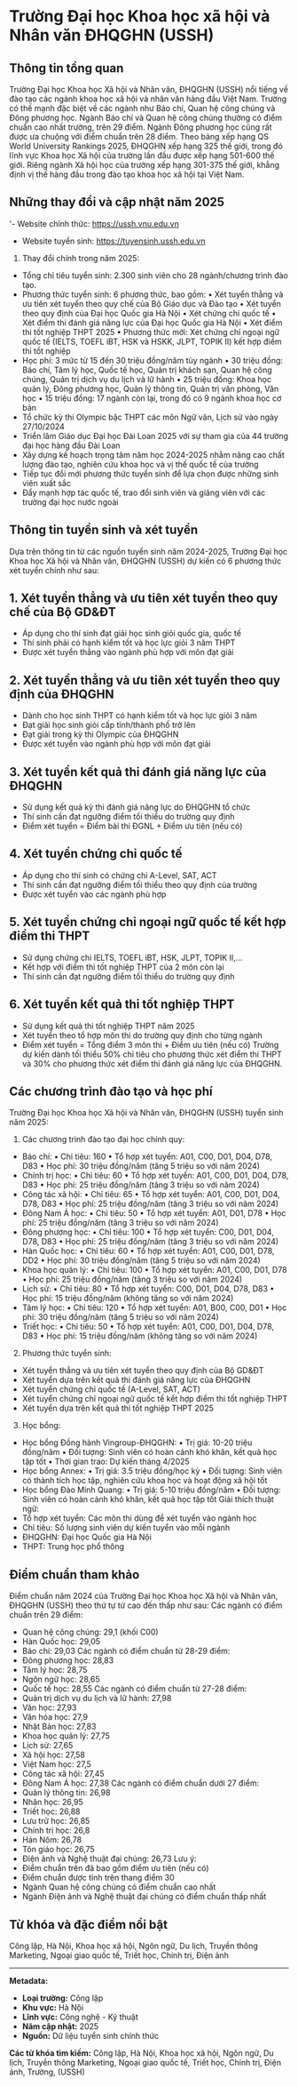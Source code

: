 # Trường Đại học Khoa học xã hội và Nhân văn ĐHQGHN (USSH)

## Thông tin tổng quan
Trường Đại học Khoa học Xã hội và Nhân văn, ĐHQGHN (USSH) nổi tiếng về đào tạo các ngành khoa học xã hội và nhân văn hàng đầu Việt Nam. Trường có thế mạnh đặc biệt về các ngành như Báo chí, Quan hệ công chúng và Đông phương học. Ngành Báo chí và Quan hệ công chúng thường có điểm chuẩn cao nhất trường, trên 29 điểm. Ngành Đông phương học cũng rất được ưa chuộng với điểm chuẩn trên 28 điểm. Theo bảng xếp hạng QS World University Rankings 2025, ĐHQGHN xếp hạng 325 thế giới, trong đó lĩnh vực Khoa học Xã hội của trường lần đầu được xếp hạng 501-600 thế giới. Riêng ngành Xã hội học của trường xếp hạng 301-375 thế giới, khẳng định vị thế hàng đầu trong đào tạo khoa học xã hội tại Việt Nam.

## Những thay đổi và cập nhật năm 2025
'- Website chính thức: https://ussh.vnu.edu.vn
- Website tuyển sinh: https://tuyensinh.ussh.edu.vn
1. Thay đổi chính trong năm 2025:
- Tổng chỉ tiêu tuyển sinh: 2.300 sinh viên cho 28 ngành/chương trình đào tạo.
- Phương thức tuyển sinh: 6 phương thức, bao gồm:
 • Xét tuyển thẳng và ưu tiên xét tuyển theo quy chế của Bộ Giáo dục và Đào tạo
 • Xét tuyển theo quy định của Đại học Quốc gia Hà Nội
 • Xét chứng chỉ quốc tế
 • Xét điểm thi đánh giá năng lực của Đại học Quốc gia Hà Nội
 • Xét điểm thi tốt nghiệp THPT 2025
 • Phương thức mới: Xét chứng chỉ ngoại ngữ quốc tế (IELTS, TOEFL iBT, HSK và HSKK, JLPT, TOPIK II) kết hợp điểm thi tốt nghiệp
- Học phí: 3 mức từ 15 đến 30 triệu đồng/năm tùy ngành
 • 30 triệu đồng: Báo chí, Tâm lý học, Quốc tế học, Quản trị khách sạn, Quan hệ công chúng, Quản trị dịch vụ du lịch và lữ hành
 • 25 triệu đồng: Khoa học quản lý, Đông phương học, Quản lý thông tin, Quản trị văn phòng, Văn học
 • 15 triệu đồng: 17 ngành còn lại, trong đó có 9 ngành khoa học cơ bản
- Tổ chức kỳ thi Olympic bậc THPT các môn Ngữ văn, Lịch sử vào ngày 27/10/2024
- Triển lãm Giáo dục Đại học Đài Loan 2025 với sự tham gia của 44 trường đại học hàng đầu Đài Loan
- Xây dựng kế hoạch trọng tâm năm học 2024-2025 nhằm nâng cao chất lượng đào tạo, nghiên cứu khoa học và vị thế quốc tế của trường
- Tiếp tục đổi mới phương thức tuyển sinh để lựa chọn được những sinh viên xuất sắc
- Đẩy mạnh hợp tác quốc tế, trao đổi sinh viên và giảng viên với các trường đại học nước ngoài

## Thông tin tuyển sinh và xét tuyển
Dựa trên thông tin từ các nguồn tuyển sinh năm 2024-2025, Trường Đại học Khoa học Xã hội và Nhân văn, ĐHQGHN (USSH) dự kiến có 6 phương thức xét tuyển chính như sau:
## 1. Xét tuyển thẳng và ưu tiên xét tuyển theo quy chế của Bộ GD&ĐT
- Áp dụng cho thí sinh đạt giải học sinh giỏi quốc gia, quốc tế
- Thí sinh phải có hạnh kiểm tốt và học lực giỏi 3 năm THPT
- Được xét tuyển thẳng vào ngành phù hợp với môn đạt giải
## 2. Xét tuyển thẳng và ưu tiên xét tuyển theo quy định của ĐHQGHN
- Dành cho học sinh THPT có hạnh kiểm tốt và học lực giỏi 3 năm 
- Đạt giải học sinh giỏi cấp tỉnh/thành phố trở lên
- Đạt giải trong kỳ thi Olympic của ĐHQGHN
- Được xét tuyển vào ngành phù hợp với môn đạt giải
## 3. Xét tuyển kết quả thi đánh giá năng lực của ĐHQGHN
- Sử dụng kết quả kỳ thi đánh giá năng lực do ĐHQGHN tổ chức
- Thí sinh cần đạt ngưỡng điểm tối thiểu do trường quy định
- Điểm xét tuyển = Điểm bài thi ĐGNL + Điểm ưu tiên (nếu có)
## 4. Xét tuyển chứng chỉ quốc tế 
- Áp dụng cho thí sinh có chứng chỉ A-Level, SAT, ACT
- Thí sinh cần đạt ngưỡng điểm tối thiểu theo quy định của trường
- Được xét tuyển vào các ngành phù hợp
## 5. Xét tuyển chứng chỉ ngoại ngữ quốc tế kết hợp điểm thi THPT
- Sử dụng chứng chỉ IELTS, TOEFL iBT, HSK, JLPT, TOPIK II,...
- Kết hợp với điểm thi tốt nghiệp THPT của 2 môn còn lại
- Thí sinh cần đạt ngưỡng điểm tối thiểu do trường quy định
## 6. Xét tuyển kết quả thi tốt nghiệp THPT
- Sử dụng kết quả thi tốt nghiệp THPT năm 2025
- Xét tuyển theo tổ hợp môn thi do trường quy định cho từng ngành
- Điểm xét tuyển = Tổng điểm 3 môn thi + Điểm ưu tiên (nếu có)
Trường dự kiến dành tối thiểu 50% chỉ tiêu cho phương thức xét điểm thi THPT và 30% cho phương thức xét điểm thi đánh giá năng lực của ĐHQGHN.

## Các chương trình đào tạo và học phí
Trường Đại học Khoa học Xã hội và Nhân văn, ĐHQGHN (USSH) tuyển sinh năm 2025:
1. Các chương trình đào tạo đại học chính quy:
- Báo chí:
• Chỉ tiêu: 160 
• Tổ hợp xét tuyển: A01, C00, D01, D04, D78, D83
• Học phí: 30 triệu đồng/năm (tăng 5 triệu so với năm 2024)
- Chính trị học:
• Chỉ tiêu: 60
• Tổ hợp xét tuyển: A01, C00, D01, D04, D78, D83 
• Học phí: 25 triệu đồng/năm (tăng 3 triệu so với năm 2024)
- Công tác xã hội:
• Chỉ tiêu: 65
• Tổ hợp xét tuyển: A01, C00, D01, D04, D78, D83
• Học phí: 25 triệu đồng/năm (tăng 3 triệu so với năm 2024)
- Đông Nam Á học:
• Chỉ tiêu: 50 
• Tổ hợp xét tuyển: A01, D01, D78
• Học phí: 25 triệu đồng/năm (tăng 3 triệu so với năm 2024)
- Đông phương học:
• Chỉ tiêu: 100
• Tổ hợp xét tuyển: C00, D01, D04, D78, D83
• Học phí: 25 triệu đồng/năm (tăng 3 triệu so với năm 2024)
- Hàn Quốc học:
• Chỉ tiêu: 60
• Tổ hợp xét tuyển: A01, C00, D01, D78, DD2
• Học phí: 30 triệu đồng/năm (tăng 5 triệu so với năm 2024)
- Khoa học quản lý:
• Chỉ tiêu: 100
• Tổ hợp xét tuyển: A01, C00, D01, D78
• Học phí: 25 triệu đồng/năm (tăng 3 triệu so với năm 2024)
- Lịch sử:
• Chỉ tiêu: 80
• Tổ hợp xét tuyển: C00, D01, D04, D78, D83
• Học phí: 15 triệu đồng/năm (không tăng so với năm 2024)
- Tâm lý học:
• Chỉ tiêu: 120
• Tổ hợp xét tuyển: A01, B00, C00, D01
• Học phí: 30 triệu đồng/năm (tăng 5 triệu so với năm 2024)
- Triết học:
• Chỉ tiêu: 50
• Tổ hợp xét tuyển: A01, C00, D01, D04, D78, D83
• Học phí: 15 triệu đồng/năm (không tăng so với năm 2024)
2. Phương thức tuyển sinh:
- Xét tuyển thẳng và ưu tiên xét tuyển theo quy định của Bộ GD&ĐT
- Xét tuyển dựa trên kết quả thi đánh giá năng lực của ĐHQGHN
- Xét tuyển chứng chỉ quốc tế (A-Level, SAT, ACT)
- Xét tuyển chứng chỉ ngoại ngữ quốc tế kết hợp điểm thi tốt nghiệp THPT
- Xét tuyển dựa trên kết quả thi tốt nghiệp THPT 2025
3. Học bổng:
- Học bổng Đồng hành Vingroup-ĐHQGHN: 
• Trị giá: 10-20 triệu đồng/năm
• Đối tượng: Sinh viên có hoàn cảnh khó khăn, kết quả học tập tốt
• Thời gian trao: Dự kiến tháng 4/2025
- Học bổng Annex:
• Trị giá: 3.5 triệu đồng/học kỳ
• Đối tượng: Sinh viên có thành tích học tập, nghiên cứu khoa học và hoạt động xã hội tốt
- Học bổng Đào Minh Quang:
• Trị giá: 5-10 triệu đồng/năm 
• Đối tượng: Sinh viên có hoàn cảnh khó khăn, kết quả học tập tốt
Giải thích thuật ngữ:
- Tổ hợp xét tuyển: Các môn thi dùng để xét tuyển vào ngành học
- Chỉ tiêu: Số lượng sinh viên dự kiến tuyển vào mỗi ngành
- ĐHQGHN: Đại học Quốc gia Hà Nội
- THPT: Trung học phổ thông

## Điểm chuẩn tham khảo
Điểm chuẩn năm 2024 của Trường Đại học Khoa học Xã hội và Nhân văn, ĐHQGHN (USSH) theo thứ tự từ cao đến thấp như sau:
Các ngành có điểm chuẩn trên 29 điểm:
- Quan hệ công chúng: 29,1 (khối C00)
- Hàn Quốc học: 29,05 
- Báo chí: 29,03
Các ngành có điểm chuẩn từ 28-29 điểm:
- Đông phương học: 28,83
- Tâm lý học: 28,75
- Ngôn ngữ học: 28,65
- Quốc tế học: 28,55
Các ngành có điểm chuẩn từ 27-28 điểm:
- Quản trị dịch vụ du lịch và lữ hành: 27,98
- Văn học: 27,93
- Văn hóa học: 27,9
- Nhật Bản học: 27,83
- Khoa học quản lý: 27,75
- Lịch sử: 27,65
- Xã hội học: 27,58
- Việt Nam học: 27,5
- Công tác xã hội: 27,45
- Đông Nam Á học: 27,38
Các ngành có điểm chuẩn dưới 27 điểm:
- Quản lý thông tin: 26,98
- Nhân học: 26,95
- Triết học: 26,88
- Lưu trữ học: 26,85
- Chính trị học: 26,8
- Hán Nôm: 26,78
- Tôn giáo học: 26,75
- Điện ảnh và Nghệ thuật đại chúng: 26,73
Lưu ý:
- Điểm chuẩn trên đã bao gồm điểm ưu tiên (nếu có)
- Điểm chuẩn được tính trên thang điểm 30
- Ngành Quan hệ công chúng có điểm chuẩn cao nhất
- Ngành Điện ảnh và Nghệ thuật đại chúng có điểm chuẩn thấp nhất

## Từ khóa và đặc điểm nổi bật
Công lập, Hà Nội, Khoa học xã hội, Ngôn ngữ, Du lịch, Truyền thông Marketing, Ngoại giao quốc tế, Triết học, Chính trị, Điện ảnh

---

**Metadata:**
- **Loại trường:** Công lập
- **Khu vực:** Hà Nội
- **Lĩnh vực:** Công nghệ - Kỹ thuật
- **Năm cập nhật:** 2025
- **Nguồn:** Dữ liệu tuyển sinh chính thức

**Các từ khóa tìm kiếm:**
Công lập, Hà Nội, Khoa học xã hội, Ngôn ngữ, Du lịch, Truyền thông Marketing, Ngoại giao quốc tế, Triết học, Chính trị, Điện ảnh, Trường, (USSH)
